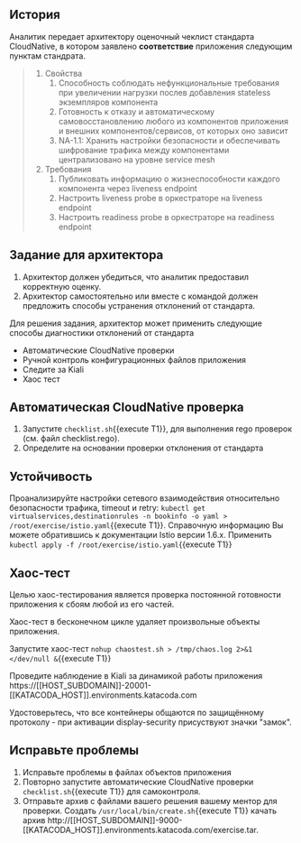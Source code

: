 ## История

Аналитик передает архитектору оценочный чеклист стандарта CloudNative, в котором заявлено **соответствие** приложения следующим пунктам стандрата.

>
> 1. Свойства
>    1. Способность соблюдать нефункциональные требования при увеличении нагрузки послев добавления stateless экземпляров компонента
>    1. Готовность к отказу и автоматическому самовосстановлению любого из компонентов приложения и внешних компонентов/сервисов, от которых оно зависит
>    1. NA-1.1: Хранить настройки безопасности и обеспечивать шифрование трафика между компонентами централизовано на уровне service mesh
> 1. Требования
>     1. Публиковать информацию о жизнеспособности каждого компонента через liveness endpoint
>     1. Настроить liveness probe в оркестраторе на liveness endpoint
>     1. Настроить readiness probe в оркестраторе на readiness endpoint
>

## Задание для архитектора

1. Архитектор должен убедиться, что аналитик предоставил корректную оценку.
1. Архитектор самостоятельно или вместе с командой должен предложить способы устранения отклонений от стандарта.  

Для решения задания, архитектор может применить следующие способы диагностики отклонений от стандарта

* Автоматические CloudNative проверки
* Ручной контроль конфигурационных файлов приложения
* Следите за Kiali
* Хаос тест

## Автоматическая CloudNative проверка

1. Запустите `checklist.sh`{{execute T1}}, для выполнения rego проверок (см. файл checklist.rego).
2. Определите на основании проверки отклонения от стандарта

## Устойчивость

Проанализируйте настройки сетевого взаимодействия относительно безопасности
трафика, timeout и retry:
`kubectl get virtualservices,destinationrules -n bookinfo -o yaml > /root/exercise/istio.yaml`{{execute T1}}. Справочную информацию Вы можете обратившись к документации Istio версии 1.6.x. Применить `kubectl apply -f /root/exercise/istio.yaml`{{execute T1}}

## Хаос-тест

Целью хаос-тестирования является проверка постоянной готовности приложения к сбоям любой из его частей.  

Хаос-тест в бесконечном цикле удаляет произвольные объекты приложения.

Запустите хаос-тест `nohup chaostest.sh > /tmp/chaos.log 2>&1 </dev/null &`{{execute T1}}

Проведите наблюдение в Kiali за динамикой работы приложения https://[[HOST_SUBDOMAIN]]-20001-[[KATACODA_HOST]].environments.katacoda.com

Удостоверьтесь, что все контейнеры общаются по защищённому протоколу - при активации display-security присуствуют значки "замок".

## Исправьте проблемы

1. Исправьте проблемы в файлах объектов приложения
1. Повторно запустите автоматические CloudNative проверки `checklist.sh`{{execute T1}} для самоконтроля.
1. Отправьте архив с файлами вашего решения вашему ментор для проверки. Создать `/usr/local/bin/create.sh`{{execute T1}} качать архив http://[[HOST_SUBDOMAIN]]-9000-[[KATACODA_HOST]].environments.katacoda.com/exercise.tar.
